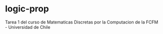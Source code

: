 # logic-prop
Tarea 1 del curso de Matematicas Discretas por la Computacion de la FCFM - Universidad de Chile
